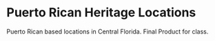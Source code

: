# Puerto Rican Heritage Locations
 Puerto Rican based locations in Central Florida. Final Product for class.

